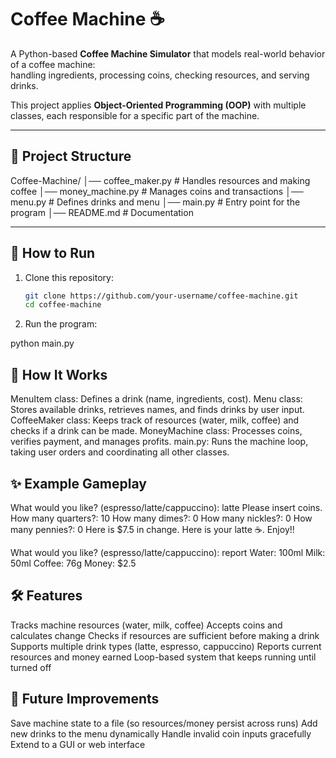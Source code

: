 # Coffee Machine ☕️

A Python-based **Coffee Machine Simulator** that models real-world behavior of a coffee machine:  
handling ingredients, processing coins, checking resources, and serving drinks.

This project applies **Object-Oriented Programming (OOP)** with multiple classes, each responsible for a specific part of the machine.

---

## 📂 Project Structure

Coffee-Machine/
│── coffee_maker.py # Handles resources and making coffee
│── money_machine.py # Manages coins and transactions
│── menu.py # Defines drinks and menu
│── main.py # Entry point for the program
│── README.md # Documentation

---

## 🚀 How to Run

1. Clone this repository:

   ```bash
   git clone https://github.com/your-username/coffee-machine.git
   cd coffee-machine
   ```

2. Run the program:

python main.py

## 🧩 How It Works

MenuItem class: Defines a drink (name, ingredients, cost).
Menu class: Stores available drinks, retrieves names, and finds drinks by user input.
CoffeeMaker class: Keeps track of resources (water, milk, coffee) and checks if a drink can be made.
MoneyMachine class: Processes coins, verifies payment, and manages profits.
main.py: Runs the machine loop, taking user orders and coordinating all other classes.

## ✨ Example Gameplay

What would you like? (espresso/latte/cappuccino): latte
Please insert coins.
How many quarters?: 10
How many dimes?: 0
How many nickles?: 0
How many pennies?: 0
Here is $7.5 in change.
Here is your latte ☕️. Enjoy!!

What would you like? (espresso/latte/cappuccino): report
Water: 100ml
Milk: 50ml
Coffee: 76g
Money: $2.5

## 🛠️ Features

Tracks machine resources (water, milk, coffee)
Accepts coins and calculates change
Checks if resources are sufficient before making a drink
Supports multiple drink types (latte, espresso, cappuccino)
Reports current resources and money earned
Loop-based system that keeps running until turned off

## 📌 Future Improvements

Save machine state to a file (so resources/money persist across runs)
Add new drinks to the menu dynamically
Handle invalid coin inputs gracefully
Extend to a GUI or web interface